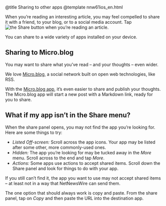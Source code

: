 @title Sharing to other apps
@template nnw61ios_en.html

When you’re reading an interesting article, you may feel compelled to share it with a friend, to your blog, or to a social media account. Tap <img src="../../../images/ios-icon-share.png" alt="the Share button" class="ios-inline-button-large" /> when you’re reading an article.

You can share to a wide variety of apps installed on your device.



Sharing to Micro.blog
---------------------

You may want to share what you’ve read – and your thoughts – even wider.

We love [Micro.blog][m.b], a social network built on open web technologies, like RSS.

With the [Micro.blog app][m.b-app], it’s even easier to share and publish your thoughts. The Micro.blog app will start a new post with a Markdown link, ready for you to share.


[m.b]: https://micro.blog/ "Micro.blog"
[m.b-app]: https://apps.apple.com/jp/app/micro-blog/id1253201335?l=en "Micro.blog for iOS"



What if my app isn’t in the Share menu?
---------------------------------------

When the share panel opens, you may not find the app you’re looking for. Here are some things to try:

- *Listed Off-screen:* Scroll across the app icons. Your app may be listed after some other, more commonly-used ones.
- *Hidden:* The app you’re looking for may be tucked away in the *More* menu. Scroll across to the end and tap *More*.
- *Actions:* Some apps use actions to accept shared items. Scroll down the Share panel and look for things to do with your app.

If you still can’t find it, the app you want to use may not accept shared items – at least not in a way that NetNewsWire can send them.

The one option that should always work is copy and paste. From the share panel, tap on *Copy* and then paste the URL into the destination app.